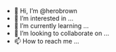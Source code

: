 - 👋 Hi, I’m @herobrown
- 👀 I’m interested in ...
- 🌱 I’m currently learning ...
- 💞️ I’m looking to collaborate on ...
- 📫 How to reach me ...

<!---
herobrown/herobrown is a ✨ special ✨ repository because its `README.md` (this file) appears on your GitHub profile.
You can click the Preview link to take a look at your changes.
--->
